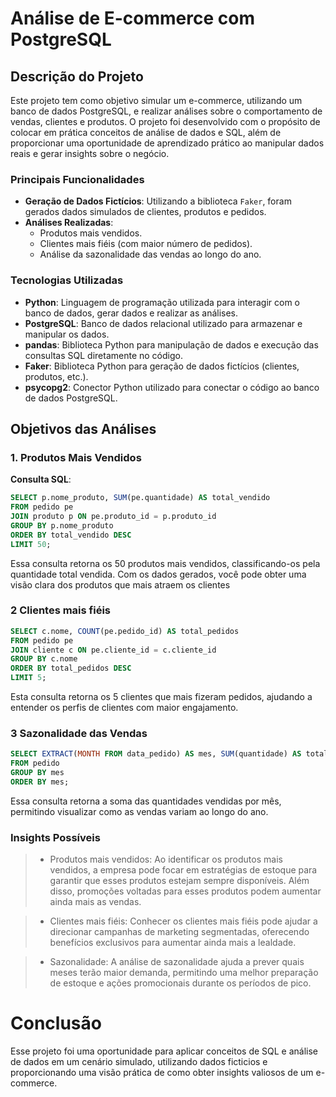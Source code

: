 # Análise de E-commerce com PostgreSQL

## Descrição do Projeto

Este projeto tem como objetivo simular um e-commerce, utilizando um banco de dados PostgreSQL, e realizar análises sobre o comportamento de vendas, clientes e produtos. O projeto foi desenvolvido com o propósito de colocar em prática conceitos de análise de dados e SQL, além de proporcionar uma oportunidade de aprendizado prático ao manipular dados reais e gerar insights sobre o negócio.

### Principais Funcionalidades

- **Geração de Dados Fictícios**: Utilizando a biblioteca `Faker`, foram gerados dados simulados de clientes, produtos e pedidos.
- **Análises Realizadas**:
  - Produtos mais vendidos.
  - Clientes mais fiéis (com maior número de pedidos).
  - Análise da sazonalidade das vendas ao longo do ano.

### Tecnologias Utilizadas

- **Python**: Linguagem de programação utilizada para interagir com o banco de dados, gerar dados e realizar as análises.
- **PostgreSQL**: Banco de dados relacional utilizado para armazenar e manipular os dados.
- **pandas**: Biblioteca Python para manipulação de dados e execução das consultas SQL diretamente no código.
- **Faker**: Biblioteca Python para geração de dados fictícios (clientes, produtos, etc.).
- **psycopg2**: Conector Python utilizado para conectar o código ao banco de dados PostgreSQL.

## Objetivos das Análises

### 1. **Produtos Mais Vendidos**


**Consulta SQL**:
```sql
SELECT p.nome_produto, SUM(pe.quantidade) AS total_vendido
FROM pedido pe
JOIN produto p ON pe.produto_id = p.produto_id
GROUP BY p.nome_produto
ORDER BY total_vendido DESC
LIMIT 50;
```

Essa consulta retorna os 50 produtos mais vendidos, classificando-os pela quantidade total vendida. Com os dados gerados, você pode obter uma visão clara dos produtos que mais atraem os clientes

### 2 Clientes mais fiéis

``` SQL
SELECT c.nome, COUNT(pe.pedido_id) AS total_pedidos
FROM pedido pe
JOIN cliente c ON pe.cliente_id = c.cliente_id
GROUP BY c.nome
ORDER BY total_pedidos DESC
LIMIT 5;
```
Esta consulta retorna os 5 clientes que mais fizeram pedidos, ajudando a entender os perfis de clientes com maior engajamento.

### 3 Sazonalidade das Vendas

``` SQL
SELECT EXTRACT(MONTH FROM data_pedido) AS mes, SUM(quantidade) AS total_vendas
FROM pedido
GROUP BY mes
ORDER BY mes;
```
Essa consulta retorna a soma das quantidades vendidas por mês, permitindo visualizar como as vendas variam ao longo do ano.


### Insights Possíveis

> - Produtos mais vendidos: Ao identificar os produtos mais vendidos, a empresa pode focar em estratégias de estoque para garantir que esses produtos estejam sempre disponíveis. Além disso, promoções voltadas para esses produtos podem aumentar ainda mais as vendas.

> - Clientes mais fiéis: Conhecer os clientes mais fiéis pode ajudar a direcionar campanhas de marketing segmentadas, oferecendo benefícios exclusivos para aumentar ainda mais a lealdade.

> - Sazonalidade: A análise de sazonalidade ajuda a prever quais meses terão maior demanda, permitindo uma melhor preparação de estoque e ações promocionais durante os períodos de pico.

# Conclusão

Esse projeto foi uma oportunidade para aplicar conceitos de SQL e análise de dados em um cenário simulado, utilizando dados ficticios e proporcionando uma visão prática de como obter insights valiosos de um e-commerce. 